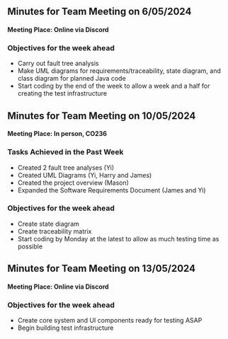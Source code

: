 ## Minutes for Team Meeting on 6/05/2024


#### Meeting Place: Online via Discord


### Objectives for the week ahead

- Carry out fault tree analysis
- Make UML diagrams for requirements/traceability, state diagram, and class diagram for planned Java code
- Start coding by the end of the week to allow a week and a half for creating the test infrastructure

## Minutes for Team Meeting on 10/05/2024


#### Meeting Place: In person, CO236


### Tasks Achieved in the Past Week

- Created 2 fault tree analyses (Yi)
- Created UML Diagrams (Yi, Harry and James)
- Created the project overview (Mason)
- Expanded the Software Requirements Document (James and Yi)

### Objectives for the week ahead

- Create state diagram
- Create traceability matrix
- Start coding by Monday at the latest to allow as much testing time as possible

## Minutes for Team Meeting on 13/05/2024


#### Meeting Place: Online via Discord


### Objectives for the week ahead

- Create core system and UI components ready for testing ASAP
- Begin building test infrastructure